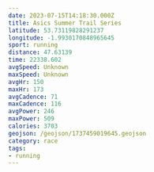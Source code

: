 ```yaml
---
date: 2023-07-15T14:18:30.000Z
title: Asics Summer Trail Series
latitude: 53.73119828291237
longitude: -1.9930170848965645
sport: running
distance: 47.63139
time: 22338.602
avgSpeed: Unknown
maxSpeed: Unknown
avgHr: 150
maxHr: 173
avgCadence: 71
maxCadence: 116
avgPower: 246
maxPower: 509
calories: 3703
geojson: /geojson/1737459019645.geojson
category: race
tags:
- running
---
```

